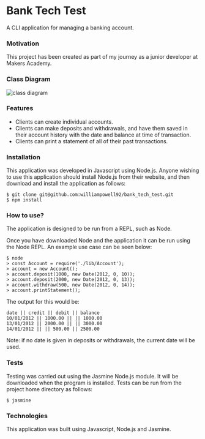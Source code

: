 # Bank Tech Test

A CLI application for managing a banking account.

### Motivation

This project has been created as part of my journey as a junior developer at Makers Academy.

### Class Diagram

![class diagram](https://i.imgur.com/lskgXJG.png)

### Features

- Clients can create individual accounts.
- Clients can make deposits and withdrawals, and have them saved in their account history with the date and balance at time of transaction.
- Clients can print a statement of all of their past transactions.

### Installation

This application was developed in Javascript using Node.js. Anyone wishing to use this application should install Node.js from their website, and then download and install the application as follows:

```
$ git clone git@github.com:williampowell92/bank_tech_test.git
$ npm install
```

### How to use?

The application is designed to be run from a REPL, such as Node.

Once you have downloaded Node and the application it can be run using the Node REPL. An example use case can be seen below:

```
$ node
> const Account = require('./lib/Account');
> account = new Account();
> account.deposit(1000, new Date(2012, 0, 10));
> account.deposit(2000, new Date(2012, 0, 13));
> account.withdraw(500, new Date(2012, 0, 14));
> account.printStatement();
```

The output for this would be:

```
date || credit || debit || balance
10/01/2012 || 1000.00 || || 1000.00
13/01/2012 || 2000.00 || || 3000.00
14/01/2012 || || 500.00 || 2500.00
```

Note: if no date is given in deposits or withdrawals, the current date will be used.

### Tests

Testing was carried out using the Jasmine Node.js module. It will be downloaded when the program is installed. Tests can be run from the project home directory as follows:

```
$ jasmine
```

### Technologies

This application was built using Javascript, Node.js and Jasmine.
